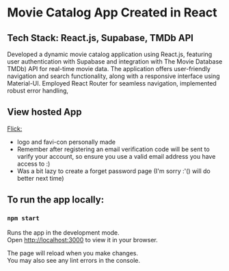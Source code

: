 # Movie Catalog App Created in React

## Tech Stack: React.js, Supabase, TMDb API
Developed a dynamic movie catalog application using React.js, featuring user authentication with Supabase and integration with The Movie Database TMDb) API for real-time movie data.
The application offers user-friendly navigation and search functionality, along with a responsive interface using Material-UI.
Employed React Router for seamless navigation, implemented robust error handling, 

## View hosted App

[Flick:](https://shaun-adams.github.io/movie-catalog-app/#)
- logo and favi-con personally made
- Remember after registering an email verification code will be sent to varify your account, so ensure you use a valid email address you have access to :)
- Was a bit lazy to create a forget password page (I'm sorry :'() will do better next time)

  
## To run the app locally:
### `npm start`

Runs the app in the development mode.\
Open [http://localhost:3000](http://localhost:3000) to view it in your browser.

The page will reload when you make changes.\
You may also see any lint errors in the console.
